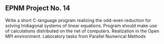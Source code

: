 ## EPNM Project No. 14
Write a short C-language program realizing the odd-even reduction for solving tridiagonal systems of linear equations. 
Program should make use of calculations distributed on the net of computers.
Realization in the Open MPI environment.
Laboratory tasks from Parallel Numerical Methods 
